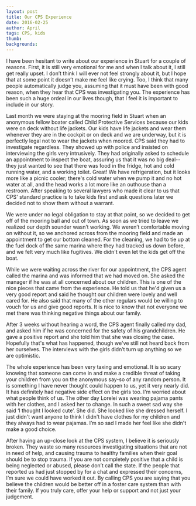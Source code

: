 ```yaml
---
layout: post
title: Our CPS Experience
date: 2016-02-25
author: April
tags: CPS, kids
thumb: 
backgrounds:
---
```


I have been hesitant to write about our experience in Stuart for a couple of reasons. First, it is still very emotional for me and when I talk about it, I still get really upset. I don’t think I will ever not feel strongly about it, but I hope that at some point it doesn’t make me feel like crying. Too, I think that many people automatically judge you, assuming that it must have been with good reason, when they hear that CPS was investigating you. The experience has been such a huge ordeal in our lives though, that I feel it is important to include in our story. 

Last month we were staying at the mooring field in Stuart when an anonymous fellow boater called Child Protective Services because our kids were on deck without life jackets. Our kids have life jackets and wear them whenever they are in the cockpit or on deck and we are underway, but it is perfectly legal not to wear the jackets when moored.  CPS said they had to investigate regardless. They showed up with police and insisted on interviewing the girls very intrusively. They had originally asked to schedule an appointment to inspect the boat, assuring us that it was no big deal-- they just wanted to see that there was food in the fridge, hot and cold running water, and a working toilet.  Great!  We have refrigeration, but it looks more like a picnic cooler; there's cold water when we pump it and no hot water at all, and the head works a lot more like an outhouse than a restroom.  After speaking to several lawyers who made it clear to us that CPS' standard practice is to take kids first and ask questions later we decided not to show them without a warrant.

We were under no legal obligation to stay at that point, so we decided to get off of the mooring ball and out of town. As soon as we tried to leave we realized our depth sounder wasn’t working. We weren’t comfortable moving on without it, so we anchored across from the mooring field and made an appointment to get our bottom cleaned. For the cleaning, we had to tie up at the fuel dock of the same marina where they had tracked us down before, and we felt very much like fugitives.  We didn't even let the kids get off the boat.

While we were waiting across the river for our appointment, the CPS agent called the marina and was informed that we had moved on. She asked the manager if he was at all concerned about our children. This is one of the nice pieces that came from the experience.  He told us that he'd given us a very good report and said he thought our children were lovely and well cared for. He also said that many of the other regulars would be willing to vouch for us and give good reports. It is nice to know that not everyone we met there was thinking negative things about our family. 

After 3 weeks without hearing a word, the CPS agent finally called my dad, and asked him if he was concerned for the safety of his grandchildren. He gave a positive report and she told him that she was closing the case. Hopefully that's what has happened, though we've still not heard back from her ourselves. The interviews with the girls didn’t turn up anything so we are optimistic. 

The whole experience has been very taxing and emotional. It is so scary knowing that someone can come in and make a credible threat of taking your children from you on the anonymous say-so of any random person. It is something I have never thought could happen to us, yet it very nearly did. It has definitely had negative side effect on the girls too. I'm worried about what people think of us.  The other day Lorelei was wearing pajama pants with her clothes, and I asked her to change. In such a sweet sad  way she said ‘I thought I looked cute’. She did. She looked like she dressed herself. I just didn't want anyone to think I didn't have clothes for my children and they always had to wear pajamas. I’m so sad I made her feel like she didn't make a good choice. 

After having an up-close look at the CPS system, I believe it is seriously broken. They waste so many resources investigating situations that are not in need of help, and causing trauma to healthy families when their goal should be to stop trauma. If you are not completely positive that a child is being neglected or abused, please don’t call the state. If the people that reported us had just stopped by for a chat and expressed their concerns, I’m sure we could have worked it out. By calling CPS you are saying that you believe the children would be better off in a foster care system than with their family. If you truly care, offer your help or support and not just your judgement. 
